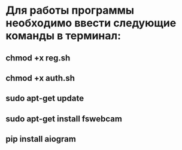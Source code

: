# Для работы программы необходимо ввести следующие команды в терминал:
## chmod +x reg.sh
## chmod +x auth.sh
## sudo apt-get update
## sudo apt-get install fswebcam
## pip install aiogram
